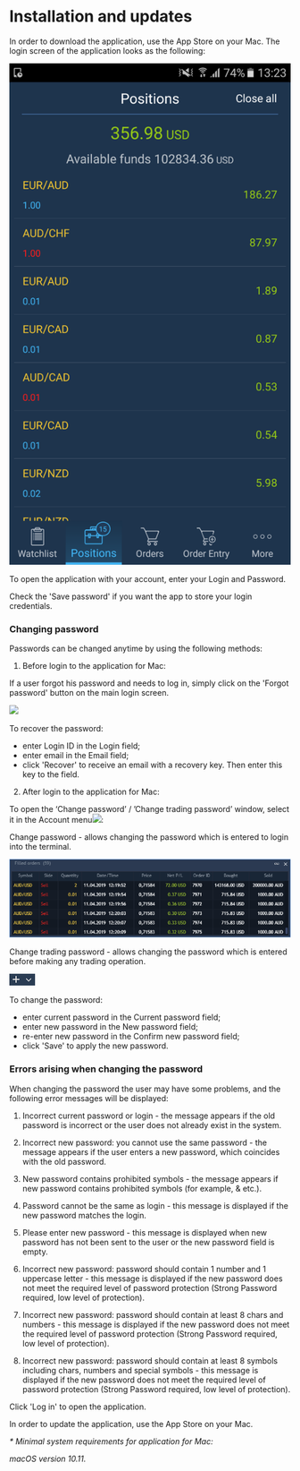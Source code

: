 # Installation and updates

In order to download the application, use the App Store on your Mac. The login screen of the application looks as the following:

![](../../../.gitbook/assets/1%20%2822%29.png)

To open the application with your account, enter your Login and Password.

Check the 'Save password' if you want the app to store your login credentials.

### **Changing password**

Passwords can be changed anytime by using the following methods:

1. Before login to the application for Mac:

If a user forgot his password and needs to log in, simply click on the 'Forgot password' button on the main login screen.

![](../../../.gitbook/assets/image-2.png)

To recover the password:

* enter Login ID in the Login field;
* enter email in the Email field;
* click 'Recover' to receive an email with a recovery key. Then enter this key to the field.

2. After login to the application for Mac: 

To open the ‘Change password’ / ’Change trading password’ window, select it in the Account menu![](../../../.gitbook/assets/account%20%282%29.png):

Change password - allows changing the password which is entered to login into the terminal.

![](../../../.gitbook/assets/3%20%2862%29.png)


Change trading password - allows changing the password which is entered before making any trading operation.

![](../../../.gitbook/assets/4%20%2846%29.png)

To change the password:

* enter current password in the Current password field;
* enter new password in the New password field;
* re-enter new password in the Confirm new password field;
* click 'Save' to apply the new password.

### **Errors arising when changing the password**

When changing the password the user may have some problems, and the following error messages will be displayed:

1.    Incorrect current password or login - the message appears if the old password is incorrect or the user does not already exist in the system.

2.    Incorrect new password: you cannot use the same password - the message appears if the user enters a new password, which coincides with the old password.

3.    New password contains prohibited symbols - the message appears if new password contains prohibited symbols \(for example, & etc.\).

4.    Password cannot be the same as login - this message is displayed if the new password matches the login.

5.    Please enter new password - this message is displayed when new password has not been sent to the user or the new password field is empty.

6.    Incorrect new password: password should contain 1 number and 1 uppercase letter - this message is displayed if the new password does not meet the required level of password protection \(Strong Password required, low level of protection\).

7.    Incorrect new password: password should contain at least 8 chars and numbers - this message is displayed if the new password does not meet the required level of password protection \(Strong Password required, low level of protection\).

8.    Incorrect new password: password should contain at least 8 symbols including chars, numbers and special symbols - this message is displayed if the new password does not meet the required level of password protection \(Strong Password required, low level of protection\).

Click 'Log in' to open the application.

In order to update the application, use the App Store on your Mac.

 _\* Minimal system requirements for application for Mac:_

_macOS version 10.11._



